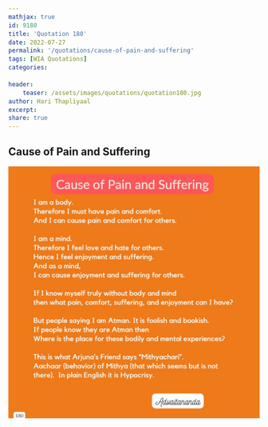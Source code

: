 ```yaml
---
mathjax: true
id: 9180
title: 'Quotation 180'
date: 2022-07-27
permalink: '/quotations/cause-of-pain-and-suffering'
tags: [WIA Quotations] 
categories: 

header:
    teaser: /assets/images/quotations/quotation180.jpg
author: Hari Thapliyaal 
excerpt:
share: true 
---
```


## Cause of Pain and Suffering

![Cause of Pain and Suffering](/assets/images/quotations/quotation180.jpg)
